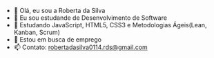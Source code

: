 - 👋 Olá, eu sou a Roberta da Silva
- 👀 Eu sou estudande de Desenvolvimento de Software
- 🌱 Estudando JavaScript, HTML5, CSS3 e Metodologias Ágeis(Lean, Kanban, Scrum)
- 💞️ Estou em busca de emprego
- 📫 Contato: robertadasilva0114.rds@gmail.com

<!---
RobertadaSilva/RobertadaSilva is a ✨ special ✨ repository because its `README.md` (this file) appears on your GitHub profile.
You can click the Preview link to take a look at your changes.
--->
